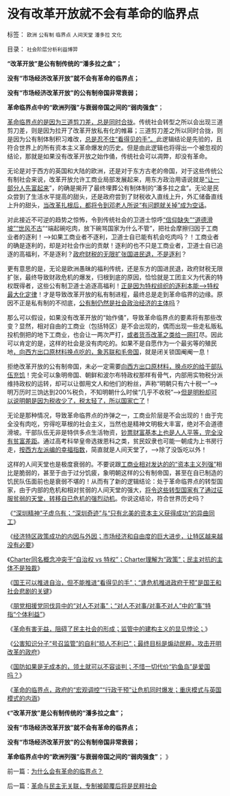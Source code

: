 # 没有改革开放就不会有革命的临界点

标签： `欧洲` `公有制` `临界点` `人间天堂` `潘多拉` `文化` 

目录： `社会阶层分析利益博羿`

**“改革开放”是公有制传统的“潘多拉之盒”；**

**没有“市场经济改革开放”就不会有革命的临界点；**

**没有“市场经济改革开放”的公有制帝国非常衰弱；**

**革命临界点中的“欧洲列强”与衰弱帝国之间的“弱肉强食”**；

[革命临界点的是因为三道剪刀差，总是同时合拢](../../../2010/5/18/中央集权与死亡循环不可分割.md)。传统社会转型之所以会出现三道剪刀差，则是因为拉开了改革开放私有化的帷幕；三道剪刀差之所以同时合拢，则是因为公有制体制积习难改，[总是忍不住“看得见的手”。](../../../2012/1/9/试向美国经济添加中国特色.md)此逻辑结论是先验的，且符合世界上的所有资本主义革命爆发的历史。但是由此逻辑也将得出一个被忽视的结论，那就是如果没有改革开放之始作俑，传统社会可以凋弊，却没有革命。

无论是对于西方的英国和大陆的欧洲，还是对于东方古老的帝国，对于这些传统公有制社会来说，改革开放允许工商业局部发展起来，用东方政治用语说就是[“让一部分人先富起来](../../../2009/10/26/允许一些地区先富起来.md)”，的确是揭开了最终埋葬公有制体制的“潘多拉之盒”。无论是民众尝到了生活水平提高的甜头，还是政府尝到了财税收入直线上升，外汇储备直线上升的甜头，[当改革扎根后，都将令到邓老人所说“有问题就关掉”成为空话](../../../2009/7/24/人权普世价值观或令传统中国将不国.md)。

对此接近不可逆的趋势之惊怖，令到传统社会的卫道士惊呼[“信仰缺失”“道德滑坡”“世风不古](../../../2009/4/11/大学无书：中国信仰缺失是一个伪命题.md)”“端起碗吃肉，放下碗骂国家为什么不管”，把社会摩擦归因于工商业者的逐利！——>如果工商业者不逐利，卫道士自已能有机会吃肉吗？！工商业者的确是逐利的，却是对社会作出的贡献！逐利的也不只是工商业者，卫道士自已追逐的高福利，不是逐利？[政府财税的无限扩张国进民退，不是逐利](../../../2012/8/31/让民主滚开！特权工人阶级不答应！.md)？

更有意思的是，无论是欧洲愚昧的福利传统，还是东方的国进民退，政府财税无限扩张，最终导致财政危机的爆发，归根到底的原因，恰恰就是工团主义为代表的特权既得者，这些公有制卫道士追逐高福利！[正是因为特权组织的逐利本能——>特权最大化定律](../../../2011/6/3/工团主义的特权最大化.md)！才是导致改革开放的私有制进程，最终总是走到革命临界的边缘。原因不正是私有制的不彻底，[公有制仍然是社会政治经济的主体吗](../../../2009/8/2/行政监管无法减少腐败，无法控制特权最大化定律.md)？

那么可以假设，如果没有改革开放的“始作俑”，导致革命临界点的要素将有那些改变？显然，相对自由的工商业（包括特区）是不会出现的，偶而出现一些走私贩私投机倒把的地下工商业，也会让一两次严打，[或者货币改革之类给一网打](../../../2010/1/10/朝鲜货币抢劫即将进入第二幕：恶性通货膨胀.md)尽。因此可以肯定的是，这样的社会是没有肉吃的。如果不是自愿作为一个最劣等的殖民地[，向西方出口原材料换点吃的，象苏联和毛帝国](../../../2012/5/23/苏联的经济模式与阿拉伯产油国和伊朗.md)，就是闭关锁国阉阉一息！

拒绝改革开放的公有制帝国，未必一定需要[向西方出口原材料，换点吃的给干部队伍充饥](../../../2012/5/24/石油横财维稳十几年，送了苏联的命！.md)！完全可以象明帝国、朝鲜和波尔布特政权那样有骨气，内部用实物税分派维持政权的运转，却可以让御用文人和他们的粉丝，声称“明朝只有六十税一”——>明万历时三饷达到200%税负，不知明朝什么时侯“几乎不收税”——>[但是明粉却可以说明朝是因为税收少了，税太轻了，所以国家亡了](../../../2011/11/28/为明朝翻案的重大“历史”意义.md)！

无论是那种情况，导致革命临界点的炸弹之一，工商业阶层是不会出现的！由于完全没有肉吃，穷得吃草根的社会主义，当然也是精神文明极大丰富，绝对不会道德滑坡。干部队伍无非是特供多点生活物资，[钞票财富基本上也是人人平等，完全没有贫富差距](../../../2009/8/26/水洗一般均贫富的天堂.md)。通过高考科举皇帝选拨恩科之类，贫民奴隶也可能一朝成为上书房行走，[按西方左派编的幸福指数](../../../2012/6/30/科学派替代“君权神授”的宗教信仰；.md)，简直就是人间天堂了，——>除了没饭吃以外！

这样的人间天堂也是极度衰弱的。不要说跟[工商业相对发达的的“资本主义列强”](../../../2010/10/27/民族主义是欧洲资本主义诞生的必要条件.md)相比是脆弱的，甚至于由于过分饥疲，象明朝这样的公有制帝国，甚至在自已制造的饥民队伍面前也是衰弱不堪的！从而有了新的逻辑结论：处于革命临界点的转型国家，由于内部的危机和相对贫弱的人间天堂的强大，[将令这些转型国家有了通过征服贫弱的天堂，转移自已危机的强烈动机](../../../2010/10/28/法西斯和基督教沙文主义.md)。你说这结论，符合世界历史吗？

《[“深圳精神”子虚乌有；“深圳奇迹”与“只有北美的资本主义获得成功”的异曲同工](../../../2012/9/9/深圳精神子虚乌有.md)》

《[经济特区政策成功的内因与外因；市场经济和自由度的巨大进步，让特区越来越没有必要](../../../2012/9/9/只要市场经济在全国推广，“特区”就没有必要.md)》

《[Charter同名概念冲突于“自治权
vs 特权”；Charter理解为“政策”；民主对抗的主体不是独裁](../../../2012/9/9/民主启航于独裁，不会泊岸于普选.md)》

《[国王可以推进自治，但不能推进“看得见的手”；“逢危机推进政府干预”是国王和社会悲剧的关键](../../../2012/9/9/在中国的地图上，还需要画很多很多圈儿.md)》

《[朋党相援党同伐异中的“对人不对事”；“对人不对事/对事不对人”中的“事”特指“个体利益”](../../../2012/9/10/任何“观点妥协”不构成利益契约，无信守价值；.md)》

《[革命有害无益，阻碍了民主社会的形成；监管中的建构主义的显见悖论；](../../../2012/9/10/革命有害无益，阻碍了民主社会的形成.md)》

《[公害知识分子“号召监管”的自利“损人不利已”；最终目标是煽动民粹，攻击开明改革的政府](../../../2012/9/10/公害知识分子煽动民粹，为了闹革命！.md)》

《[国防如果是无成本的，领土就可以不容谈判；不惜一切代价“钓鱼岛”是爱国吗？](../../../2012/9/10/钓鱼岛面子金贵的成本和价格.md)》

《[革命的临界点，政府的“宏观调控”“行政干预”让危机同时爆发；重庆模式与英国模式的内涵](../../../2012/9/11/为什么会有革命的临界点？.md)》

《**“改革开放”是公有制传统的“潘多拉之盒”；**

**没有“市场经济改革开放”就不会有革命的临界点；**

**没有“市场经济改革开放”的公有制帝国非常衰弱；**

**革命临界点中的“欧洲列强”与衰弱帝国之间的“弱肉强食”**； 》



前一篇：[为什么会有革命的临界点？](../../../2012/9/11/为什么会有革命的临界点？.md)

后一篇：[革命与民主无关联，专制被颠覆后将是民粹社会](../../../2012/9/11/革命与民主无关联，专制被颠覆后将是民粹社会.md)
